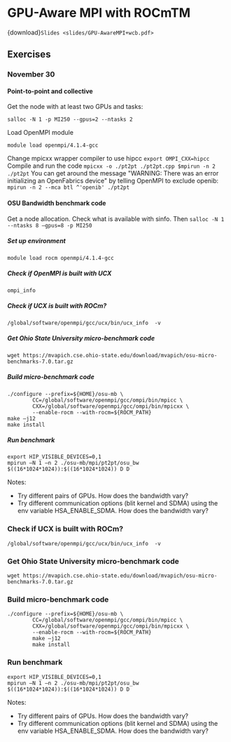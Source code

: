#  GPU-Aware MPI with ROCmTM

{download}`Slides <slides/GPU-AwareMPI+wcb.pdf>`

## Exercises

### November 30

#### Point-to-point and collective 

Get the node with at least two GPUs and tasks:

`salloc -N 1 -p MI250 --gpus=2 --ntasks 2`

Load OpenMPI module

`module load openmpi/4.1.4-gcc`

Change mpicxx wrapper compiler to use hipcc
`export OMPI_CXX=hipcc`
Compile and run the code
`mpicxx -o ./pt2pt ./pt2pt.cpp $mpirun -n 2 ./pt2pt`
You can get around the message "WARNING: There was an error initializing an OpenFabrics device" by telling OpenMPI to exclude openib:
`mpirun -n 2 --mca btl ^'openib' ./pt2pt`

#### OSU Bandwidth benchmark code
Get a node allocation. Check what is available with sinfo. Then
`salloc -N 1 --ntasks 8 –gpus=8 -p MI250`

##### Set up environment
`module load rocm openmpi/4.1.4-gcc`

##### Check if OpenMPI is built with UCX

`ompi_info`

##### Check if UCX is built with ROCm?
`/global/software/openmpi/gcc/ucx/bin/ucx_info  -v`
##### Get Ohio State University micro-benchmark code
`wget https://mvapich.cse.ohio-state.edu/download/mvapich/osu-micro-benchmarks-7.0.tar.gz`
##### Build micro-benchmark code
```
./configure --prefix=${HOME}/osu-mb \
        CC=/global/software/openmpi/gcc/ompi/bin/mpicc \
        CXX=/global/software/openmpi/gcc/ompi/bin/mpicxx \
        --enable-rocm --with-rocm=${ROCM_PATH}
make –j12
make install
```

##### Run benchmark
```
export HIP_VISIBLE_DEVICES=0,1
mpirun –N 1 –n 2 ./osu-mb/mpi/pt2pt/osu_bw $((16*1024*1024)):$((16*1024*1024)) D D
```

Notes:
* Try different pairs of GPUs. How does the bandwidth vary?
* Try different communication options (blit kernel and SDMA) using the env variable HSA_ENABLE_SDMA. How does the bandwidth vary?



### Check if UCX is built with ROCm?

`/global/software/openmpi/gcc/ucx/bin/ucx_info  -v`

### Get Ohio State University micro-benchmark code

`wget https://mvapich.cse.ohio-state.edu/download/mvapich/osu-micro-benchmarks-7.0.tar.gz`

### Build micro-benchmark code

```
./configure --prefix=${HOME}/osu-mb \
        CC=/global/software/openmpi/gcc/ompi/bin/mpicc \
        CXX=/global/software/openmpi/gcc/ompi/bin/mpicxx \
        --enable-rocm --with-rocm=${ROCM_PATH}
		make –j12
		make install
```

### Run benchmark

```
export HIP_VISIBLE_DEVICES=0,1
mpirun –N 1 –n 2 ./osu-mb/mpi/pt2pt/osu_bw $((16*1024*1024)):$((16*1024*1024)) D D
```

Notes:
* Try different pairs of GPUs. How does the bandwidth vary?
* Try different communication options (blit kernel and SDMA) using the env variable HSA_ENABLE_SDMA. How does the bandwidth vary?
